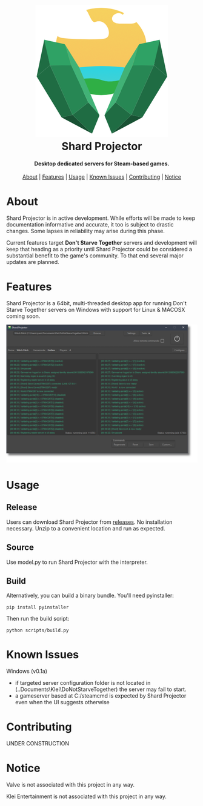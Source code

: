 <h1 align="center">
  <br>
  <a href="" rel="noopener">
  <img src="img\sp-icon-header.png"></a>
  <br>
  Shard Projector
  <br>
</h1>

<h4 align="center">Desktop dedicated servers for Steam-based games.</h4>
<p align="center">
  <a href="#about">About</a> |
  <a href="#features">Features</a> | 
  <a href="#usage">Usage</a> |
  <a href="#known-issues">Known Issues</a> |
  <a href="#contributing">Contributing</a> |
  <a href="#notice">Notice</a>
</p>

# About

Shard Projector is in active development. While efforts will be made to keep documentation informative and accurate, it too is subject to drastic changes. Some lapses in reliability may arise during this phase. 

Current features target **Don't Starve Together** servers and development will keep that heading as a priority until Shard Projector could be considered a substantial benefit to the game's community. To that end several major updates are planned.

# Features

Shard Projector is a 64bit, multi-threaded desktop app for running Don't Starve Together servers on Windows with support for Linux & MACOSX coming soon. 

![Shard Projector](img/sp-running-preview.png)

# Usage

## Release
Users can download Shard Projector from [releases](https://github.com/ryanraposo/shard-projector/releases). No installation necessary. Unzip to a convenient location and run as expected. 

## Source
 
Use model.py to run Shard Projector with the interpreter.

## Build

Alternatively, you can build a binary bundle. You'll need pyinstaller:

```
pip install pyinstaller
```

Then run the build script:
```
python scripts/build.py
```

# Known Issues

Windows (v0.1a)
- if targeted server configuration folder is not located in (..Documents\Klei\DoNotStarveTogether) the server may fail to start.
- a gameserver based at C:/steamcmd is expected by Shard Projector even when the UI suggests otherwise

# Contributing

UNDER CONSTRUCTION

# Notice

Valve is not associated with this project in any way. 

Klei Entertainment is not associated with this project in any way. 


